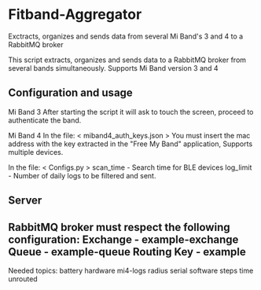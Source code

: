 # Fitband-Aggregator

Exctracts, organizes and sends data from several Mi Band's 3 and 4 to a RabbitMQ broker

This script extracts, organizes and sends data to a
RabbitMQ broker from several bands simultaneously.
Supports Mi Band version 3 and 4

Configuration and usage
--------------------------------------------------------
Mi Band 3
After starting the script it will ask
to touch the screen, proceed to authenticate the band.

Mi Band 4
In the file: < miband4_auth_keys.json >
You must insert the mac address with the key extracted in the
"Free My Band" application, Supports multiple devices.

In the file: < Configs.py >
    scan_time   -   Search time for BLE devices
    log_limit   -   Number of daily logs to be filtered and sent.

Server
--------------------------------------------------------
RabbitMQ broker must respect the following configuration:
    Exchange    -  example-exchange
    Queue       -  example-queue
    Routing Key -  example
--------------------------------------------------------
Needed topics:
    battery
    hardware
    mi4-logs
    radius
    serial
    software
    steps
    time
    unrouted
